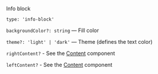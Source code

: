 Info block

`type: 'info-block'`

`backgroundColor?: string` — Fill color

`theme?: 'light' | 'dark'` — Theme (defines the text color)

`rightContent?` - See the [Content](?path=/story/components-content--default&viewMode=docs) component

`leftContent?` - See the [Content](?path=/story/components-content--default&viewMode=docs) component
